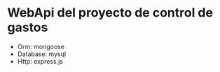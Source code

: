 # WebApi del proyecto de control de gastos
        
- Orm: mongoose
- Database: mysql
- Http: express.js